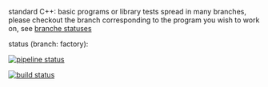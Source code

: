 standard C++: basic programs or library tests spread in many branches,
please checkout the branch corresponding to the program you wish to work on, see
[branche statuses](https://gitlab.in2p3.fr/SebastienCOUDERT/stdcpp/pipelines?scope=branches)

status (branch: factory):

[![pipeline status](https://gitlab.in2p3.fr/SebastienCOUDERT/stdcpp/badges/factory/pipeline.svg)](https://gitlab.in2p3.fr/SebastienCOUDERT/stdcpp/commits/factory)


[![build status](https://gitlab.in2p3.fr/SebastienCOUDERT/stdcpp/badges/factory/build.svg)](https://gitlab.in2p3.fr/SebastienCOUDERT/stdcpp/commits/factory)

